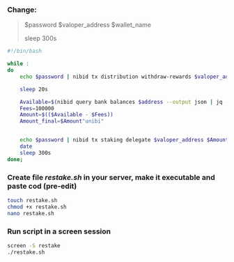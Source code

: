 ### Change:
> $password  $valoper_address  $wallet_name 
>
> sleep 300s

```bash
#!/bin/bash

while :
do
	echo $password | nibid tx distribution withdraw-rewards $valoper_address --from $wallet_name --commission --chain-id=nibiru-testnet-1 -y

	sleep 20s

	Available=$(nibid query bank balances $address --output json | jq -r '.balances | map(select(.denom == "unibi")) | .[].amount' | tr -cd [:digit:])
	Fees=100000
	Amount=$(($Available - $Fees))
	Amount_final=$Amount"unibi"


	echo $password | nibid tx staking delegate $valoper_address $Amount_final --from $wallet_name --chain-id=nibiru-testnet-1 -y
	date
	sleep 300s
done;
```
### Create file *restake.sh* in your server, make it executable and paste cod (pre-edit)
```bash
touch restake.sh
chmod +x restake.sh
nano restake.sh
```
### Run script in a screen session
```bash
screen -S restake
./restake.sh
```
